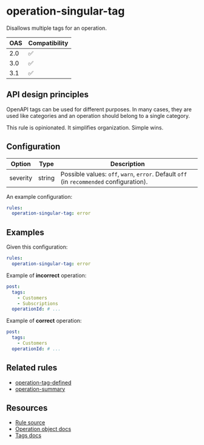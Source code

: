 # operation-singular-tag

Disallows multiple tags for an operation.

|OAS|Compatibility|
|---|---|
|2.0|✅|
|3.0|✅|
|3.1|✅|


## API design principles

OpenAPI tags can be used for different purposes.
In many cases, they are used like categories and an operation should belong to a single category.

This rule is opinionated.
It simplifies organization.
Simple wins.

## Configuration


|Option|Type|Description|
|---|---|---|
|severity|string|Possible values: `off`, `warn`, `error`. Default `off` (in `recommended` configuration). |

An example configuration:

```yaml
rules:
  operation-singular-tag: error
```

## Examples

Given this configuration:

```yaml
rules:
  operation-singular-tag: error
```

Example of **incorrect** operation:

```yaml
post:
  tags:
    - Customers
    - Subscriptions
  operationId: # ...
```

Example of **correct** operation:

```yaml
post:
  tags:
    - Customers
  operationId: # ...
```

## Related rules

- [operation-tag-defined](./operation-tag-defined.md)
- [operation-summary](./operation-summary.md)

## Resources

- [Rule source](https://github.com/Redocly/redocly-cli/blob/master/packages/core/src/rules/common/operation-singular-tag.ts)
- [Operation object docs](https://redocly.com/docs/openapi-visual-reference/operation/)
- [Tags docs](https://redocly.com/docs/openapi-visual-reference/tags/)
